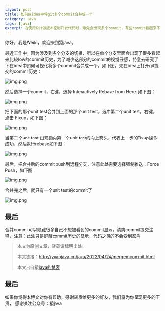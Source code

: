 ```yaml
---
layout: post
title: 如何在idea中将git多个commit合并成一个
category: java
tags: [java]
excerpt: 在使用Git做版本控制开发代码时，难免会出现多个commit，有些commit看起来不那么和谐，那么如何"隐藏"呢？
--- 
```



你好，我是Weiki，欢迎来到猿java。

最近工作中，因为涉及到多个分支的切换，所以在单个分支里面会出现了很多看起来比较low的commit历史，为了减少这部分的commit的视觉丑感，特意去研究了下在idea中如何可视化将多个commit合并成一个，如下图，先在idea上打开git提交的commit历史：

![img.png](http://yuanjava.cn/assets/md/mcommit/1.png)


然后选择一个commit，右键，选择 Interactively Rebase from Here. 如下图：

![img.png](http://yuanjava.cn/assets/md/mcommit/2.png)

把下面的那个unit test合并到上面的那个unit test，选中第二个unit test，右键，点击 Fixup，如下图：

![img.png](http://yuanjava.cn/assets/md/mcommit/3.png)

当第二个unit test 出现指向第一个unit test的向上箭头，代表上一步的Fixup操作成功，然后执行rebase如下图：

![img.png](http://yuanjava.cn/assets/md/mcommit/5.png)

最后，把合并后的commit push到远程分支，注意此处需要选择强制推送：Force Push，如下图

![img.png](http://yuanjava.cn/assets/md/mcommit/6.png)


合并完之后，就只有一个unit test的commit了

![img.png](http://yuanjava.cn/assets/md/mcommit/7.png)



## **最后**

合并commit可以隐藏很多自己不想被看到的commit显示，清爽commit提交注释，注意：此处只是屏蔽commit历史的显示，代码之类的不会受到影响



>
> 本文为原创文章，转载请标明出处。
>
> 本文链接：http://yuanjava.cn/java/2022/04/24/mergemcommit.html
>
>本文出自猿[java的博客](http://yuanjava.cn)

## 最后

如果你觉得本博文对你有帮助，感谢转发给更多的好友，我们将为你呈现更多的干货， 感谢关注公众号：猿java
